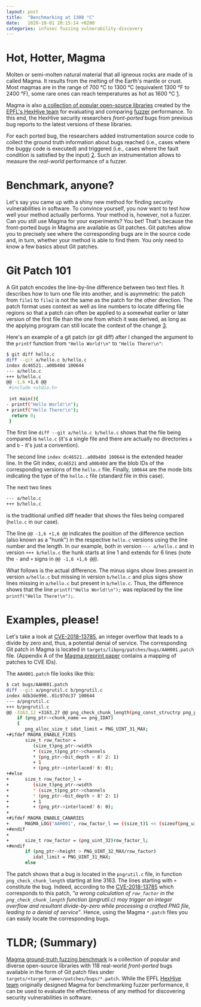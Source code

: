 ```yaml
---
layout: post
title:  "Benchmarking at 1300 °C"
date:   2020-10-01 20:15:14 +0200
categories: infosec fuzzing vulnerability-discovery
---
```


# Hot, Hotter, Magma 
Molten or semi-molten natural material that all igneous rocks are made of is called Magma. It results from the melting of the Earth's mantle or crust. Most magmas are in the range of 700 °C to 1300 °C (equivalent 1300 °F to 2400 °F), some rare ones can reach temperatures as hot as 1600 °C [1][wikipedia-magma].

Magma is also [a collection of popular open-source libraries](https://hexhive.epfl.ch/magma/) created by the [EPFL's HexHive team](http://hexhive.epfl.ch/) for evaluating and comparing [fuzzer](https://www.fuzzingbook.org/html/Fuzzer.html) performance. To this end, the HexHive security researchers *front-ported* bugs from previous bug reports to the latest versions of these libraries. 

For each ported bug, the researchers added instrumentation source code to collect the ground truth information about bugs reached (i.e., cases where the buggy code is executed) and triggered (i.e., cases where the fault condition is satisfied by the input) [2][arxiv-paper]. Such an instrumentation allows to measure the *real-world* performance of a fuzzer.

# Benchmark, anyone?
Let's say you came up with a shiny new method for finding security vulnerabilities in software. To convince yourself, you now want to test how well your method actually performs. Your method is, however, not a fuzzer. Can you still use Magma for your experiments? You bet! That's because the front-ported bugs in Magma are available as Git patches. Git patches allow you to precisely see where the corresponding bugs are in the source code and, in turn, whether your method is able to find them. You only need to know a few basics about Git patches. 

# Git Patch 101
A Git patch encodes the line-by-line difference between two text files. It describes how to turn one file into another, and is asymmetric: the patch from `file1` to `file2` is not the same as the patch for the other direction. The patch format uses context as well as line numbers to locate differing file regions so that a patch can often be applied to a somewhat earlier or later version of the first file than the one from which it was derived, as long as the applying program can still locate the context of the change [3][orreily-git-patch]. 

Here's an example of a git patch (or git diff) after I changed the argument to the `printf` function from `"Hello World!\n"` to `"Hello There!\n"`:

```bash
$ git diff hello.c 
diff --git a/hello.c b/hello.c
index dc46521..a00b40d 100644
--- a/hello.c
+++ b/hello.c
@@ -1,6 +1,6 @@
 #include <stdio.h>
 
 int main(){
- printf("Hello World!\n");
+ printf("Hello There!\n");
  return 0;
 }
```

The first line `diff --git a/hello.c b/hello.c` shows that the file being compared is `hello.c` (it's a single file and there are actually no directories `a` and `b` - it's just a convention).

The second line `index dc46521..a00b40d 100644` is the extended header line. In the Git index, `dc46521` and `a00b40d` are the blob IDs of the corresponding versions of the `hello.c` file. Finally, `100644` are the mode bits indicating the type of the `hello.c` file (standard file in this case). 

The next two lines

```bash
--- a/hello.c
+++ b/hello.c
```

is the traditional unified diff header that shows the files being compared (`hello.c` in our case).

The line `@@ -1,6 +1,6 @@` indicates the position of the difference section (also known as a "hunk") in the respective `hello.c` versions using the line number and the length. In our example, both in version `--- a/hello.c` and in version `+++ b/hello.c` the hunk starts at line 1 and extends for 6 lines (note the `-` and `+` signs in `@@ -1,6 +1,6 @@`).

What follows is the actual difference. The minus signs show lines present in version `a/hello.c` but missing in version `b/hello.c` and plus signs show lines missing in `a/hello.c` but present in `b/hello.c`. Thus, the difference shows that the line `printf("Hello World!\n");` was replaced by the line `printf("Hello There!\n");`.

# Examples, please!
Let's take a look at [CVE-2018-13785](https://cve.mitre.org/cgi-bin/cvename.cgi?name=CVE-2018-13785), an  integer overflow that leads to a divide by zero and, thus, a potential denial of service. The corresponding Git patch in Magma is located in `targets/libpng/patches/bugs/AAH001.patch` file. (Appendix A of the [Magma preprint paper](https://arxiv.org/pdf/2009.01120.pdf) contains a mapping of patches to CVE IDs).

The `AAH001.patch` file looks like this:

```bash
$ cat bugs/AAH001.patch 
diff --git a/pngrutil.c b/pngrutil.c
index 4db3de990..01c97dc37 100644
--- a/pngrutil.c
+++ b/pngrutil.c
@@ -3163,12 +3163,27 @@ png_check_chunk_length(png_const_structrp png_ptr, png_uint_32 length)
    if (png_ptr->chunk_name == png_IDAT)
    {
       png_alloc_size_t idat_limit = PNG_UINT_31_MAX;
+#ifdef MAGMA_ENABLE_FIXES
       size_t row_factor =
          (size_t)png_ptr->width
          * (size_t)png_ptr->channels
          * (png_ptr->bit_depth > 8? 2: 1)
          + 1
          + (png_ptr->interlaced? 6: 0);
+#else
+      size_t row_factor_l =
+         (size_t)png_ptr->width
+         * (size_t)png_ptr->channels
+         * (png_ptr->bit_depth > 8? 2: 1)
+         + 1
+         + (png_ptr->interlaced? 6: 0);
+
+#ifdef MAGMA_ENABLE_CANARIES
+      MAGMA_LOG("AAH001", row_factor_l == ((size_t)1 << (sizeof(png_uint_32) * 8)));
+#endif
+
+      size_t row_factor = (png_uint_32)row_factor_l;
+#endif
       if (png_ptr->height > PNG_UINT_32_MAX/row_factor)
          idat_limit = PNG_UINT_31_MAX;
       else
```

The patch shows that a bug is located in the `pngrutil.c` file, in function `png_check_chunk_length` starting at line 3163. The lines starting with `+` constitute the bug. Indeed, according to the [CVE-2018-13785](https://cve.mitre.org/cgi-bin/cvename.cgi?name=CVE-2018-13785) which corresponds to this patch, _"a wrong calculation of `row_factor` in the `png_check_chunk_length` function (pngrutil.c) may trigger an integer overflow and resultant divide-by-zero while processing a crafted PNG file, leading to a denial of service"_. Hence, using the Magma `*.patch` files you can easily locate the corresponding bugs. 

# TLDR; (Summary)
[Magma ground-truth fuzzing benchmark](https://hexhive.epfl.ch/magma/) is a collection of popular and diverse open-source libraries with 118 real-world *front-ported* bugs available in the form of Git patch files under `targets/<target_name>/patches/bugs/*.patch`. While the EPFL [HexHive team](http://hexhive.epfl.ch/#people) originally designed Magma for benchmarking fuzzer performance, it can be used to evaluate the effectiveness of any method for discovering security vulnerabilities in software.


[wikipedia-magma]: https://en.wikipedia.org/wiki/Magma
[arxiv-paper]: https://arxiv.org/abs/2009.01120
[orreily-git-patch]: https://www.oreilly.com/library/view/git-pocket-guide/9781449327507/ch11.html
